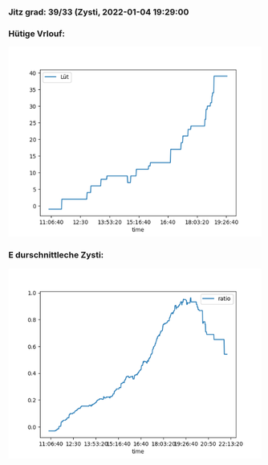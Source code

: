 ### Jitz grad: 39/33 (Zysti, 2022-01-04 19:29:00

### Hütige Vrlouf:
![Graph](Today.png)

### E durschnittleche Zysti:
![Graph](Zysti.png)